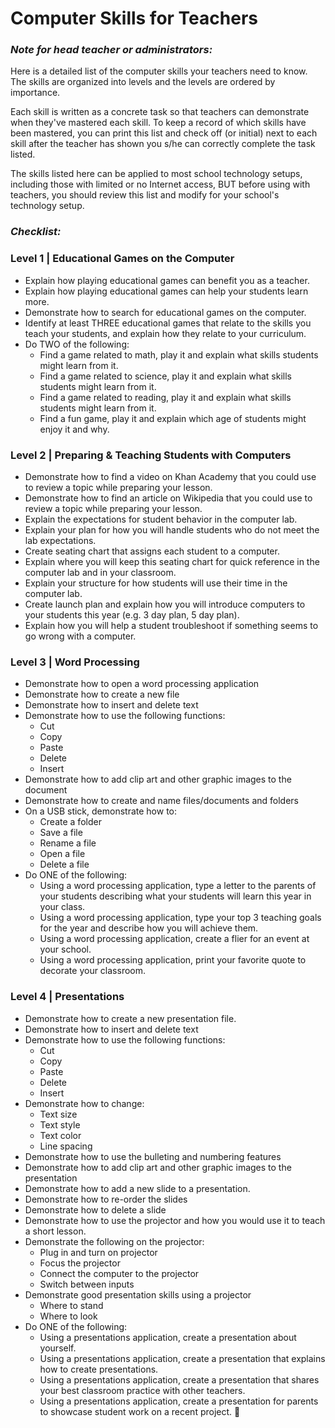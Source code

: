 Computer Skills for Teachers
=======================

### *Note for head teacher or administrators:*
Here is a detailed list of the computer skills your teachers need to know. The skills are organized into levels and the levels are ordered by importance. 

Each skill is written as a concrete task so that teachers can demonstrate when they've mastered each skill. To keep a record of which skills have been mastered, you can print this list and check off (or initial) next to each skill after the teacher has shown you s/he can correctly complete the task listed. 

The skills listed here can be applied to most school technology setups, including those with limited or no Internet access, BUT before using with teachers, you should review this list and modify for your school's technology setup. 

### *Checklist:*
### Level 1 | Educational Games on the Computer

* Explain how playing educational games can benefit you as a teacher.
* Explain how playing educational games can help your students learn more. 
* Demonstrate how to search for educational games on the computer.
* Identify at least THREE educational games that relate to the skills you teach your students, and explain how they relate to your curriculum. 
* Do TWO  of the following:
	* Find a game related to math, play it and explain what skills students might learn from it.
	* Find a game related to science, play it and explain what skills students might learn from it.
	* Find a game related to reading, play it and explain what skills students might learn from it.
	* Find a fun game, play it and explain which age of students might enjoy it and why.

### Level 2 | Preparing & Teaching Students with Computers
* Demonstrate how to find a video on Khan Academy that you could use to review a topic while preparing your lesson. 
* Demonstrate how to find an article on Wikipedia that you could use to review a topic while preparing your lesson. 
* Explain the expectations for student behavior in the computer lab. 
* Explain your plan for how you will handle students who do not meet the lab expectations.
* Create seating chart that assigns each student to a computer.
* Explain where you will keep this seating chart for quick reference in the computer lab and in your classroom. 
* Explain your structure for how students will use their time in the computer lab. 
* Create launch plan and explain how you will introduce computers to your students this year (e.g. 3 day plan, 5 day plan).
* Explain how you will help a student troubleshoot if something seems to go wrong with a computer.


### Level 3 | Word Processing

* Demonstrate how to open a word processing application
* Demonstrate how to create a new file
* Demonstrate how to insert and delete text
* Demonstrate how to use the following functions:
	* Cut
	* Copy
	* Paste
	* Delete
	* Insert
* Demonstrate how to add clip art and other graphic images to the document 
* Demonstrate how to create and name files/documents and folders 
* On a USB stick, demonstrate how to:
	* Create a folder
	* Save a file
	* Rename a file
	* Open a file
	* Delete a file
* Do ONE of the following:
	* Using a word processing application, type a letter to the parents of your students describing what your students will learn this year in your class. 
	* Using a word processing application, type your top 3 teaching goals for the year and describe how you will achieve them.
	* Using a word processing application, create a flier for an event at your school. 
	* Using a word processing application, print your favorite quote to decorate your classroom. 

### Level 4 | Presentations

* Demonstrate how to create a new presentation file. 
* Demonstrate how to insert and delete text
* Demonstrate how to use the following functions: 
	* Cut
	* Copy
	* Paste
	* Delete
	* Insert
* Demonstrate how to change: 
	* Text size
	* Text style
	* Text color 
	* Line spacing
* Demonstrate how to use the bulleting and numbering features
* Demonstrate how to add clip art and other graphic images to the presentation 
* Demonstrate how to add a new slide to a presentation. 
* Demonstrate how to re-order the slides
* Demonstrate how to delete a slide
* Demonstrate how to use the projector and how you would use it to teach a short lesson. 
* Demonstrate the following on the projector:
	* Plug in and turn on projector
	* Focus the projector
	* Connect the computer to the projector
	* Switch between inputs
* Demonstrate good presentation skills using a projector
	* Where to stand
	* Where to look
* Do ONE of the following:
	* Using a presentations application, create a presentation about yourself.
	* Using a presentations application, create a presentation that explains how to create presentations.
	* Using a presentations application, create a presentation that shares your best classroom practice with other teachers. 
	* Using a presentations application, create a presentation for parents to showcase student work on a recent project. 

